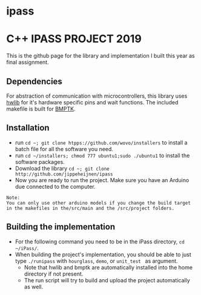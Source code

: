 # ipass

C++ IPASS PROJECT 2019
============================

This is the github page for the library and implementation I built this year as final assignment.

Dependencies
-----
For abstraction of communication with microcontrollers, this library uses [hwlib](http://github.com/wovo/hwlib) for it's hardware specific pins and wait functions. The included makefile is built for [BMPTK](http://github.com/wovo/bmptk).

Installation
-----
- run `cd ~; git clone htpps://github.com/wovo/installers` to install a batch file for all the software you need.
- run `cd ~/installers; chmod 777 ubuntu1;sudo ./ubuntu1` to install the software packages.
- Download the library `cd ~; git clone http://github.com/jippeheijnen/ipass`
- Now you are ready to run the project. Make sure you have an Arduino due connected to the computer.
```
Note:
You can only use other arduino models if you change the build target
in the makefiles in the/src/main and the /src/project folders.
``` 

Building the implementation
----
- For the following command you need to be in the iPass directory, `cd ~/iPass/`.
- When building the project's implementation, you should be able to just type
  `./runipass` with `hourglass`, `demo`, or `unit_test ` as argument.
  - Note that hwlib and bmptk are automatically installed into the home directory if not present.
  - The run script will try to build and upload the project automatically as well.
  
